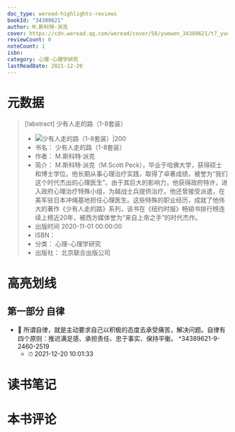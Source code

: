 ```yaml
---
doc_type: weread-highlights-reviews
bookId: "34389621"
author: M.斯科特·派克
cover: https://cdn.weread.qq.com/weread/cover/58/yuewen_34389621/t7_yuewen_343896211678699158.jpg
reviewCount: 0
noteCount: 1
isbn: 
category: 心理-心理学研究
lastReadDate: 2021-12-20
---
```

# 元数据
> [!abstract] 少有人走的路（1-8套装）
> - ![ 少有人走的路（1-8套装）|200](https://cdn.weread.qq.com/weread/cover/58/yuewen_34389621/t7_yuewen_343896211678699158.jpg)
> - 书名： 少有人走的路（1-8套装）
> - 作者： M.斯科特·派克
> - 简介： M.斯科特·派克（M.Scott Peck），毕业于哈佛大学，获得硕士和博士学位。他长期从事心理治疗实践，取得了卓著成绩，被誉为“我们这个时代杰出的心理医生”。由于其巨大的影响力，他获得政府特许，进入政府心理治疗特殊小组，为越战士兵提供治疗。他还曾接受派遣，在美军驻日本冲绳基地担任心理医生。这些特殊的职业经历，成就了他伟大的著作《少有人走的路》系列，该书在《纽约时报》畅销书排行榜连续上榜近20年，被西方媒体誉为“来自上帝之手”的时代杰作。
> - 出版时间 2020-11-01 00:00:00
> - ISBN： 
> - 分类： 心理-心理学研究
> - 出版社： 北京联合出版公司

# 高亮划线

## 第一部分 自律


- 📌 所谓自律，就是主动要求自己以积极的态度去承受痛苦，解决问题。自律有四个原则：推迟满足感、承担责任、忠于事实、保持平衡。 ^34389621-9-2460-2519
    - ⏱ 2021-12-20 10:01:33 
# 读书笔记

# 本书评论
